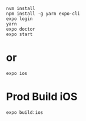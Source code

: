 ```
nvm install
npm install -g yarn expo-cli
expo login
yarn
expo doctor
expo start
```

# or

```
expo ios
```

# Prod Build iOS

```
expo build:ios
```
